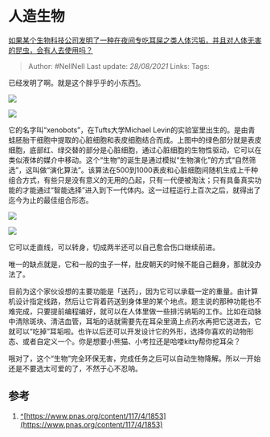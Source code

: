 # 人造生物
[如果某个生物科技公司发明了一种在夜间专吃耳屎之类人体污垢，并且对人体无害的昆虫，会有人去使用吗？](https://www.zhihu.com/question/400070618/answer/1270354855)

> Author: #NellNell
Last update: *28/08/2021*
Links:
Tags:

已经发明了啊。就是这个胖乎乎的小东西[1](#ref_1)。

![](https://pic1.zhimg.com/50/v2-0e1b09e5351fee0cdd3738487da11369_720w.jpg?source=c8b7c179)

![](https://pic1.zhimg.com/80/v2-0e1b09e5351fee0cdd3738487da11369_720w.jpg?source=c8b7c179)

它的名字叫“xenobots”，在Tufts大学Michael Levin的实验室里出生的。是由青蛙胚胎干细胞中提取的心脏细胞和表皮细胞结合而成。上图中的绿色部分就是表皮细胞，底部红、绿交替的部分是心脏细胞，通过心脏细胞的生物性驱动，它可以在类似液体的媒介中移动。这个“生物”的诞生是通过模拟“生物演化”的方式“自然筛选”，这叫做“演化算法”。该算法在500到1000表皮和心脏细胞间随机生成上千种组合方式，有些只是没有意义的无用的凸起，只有一代便被淘汰；只有具备真实功能的才能通过“智能选择”进入到下一代体内。这一过程运行上百次之后，就得出了迄今为止的最佳组合形态。

![](https://pic1.zhimg.com/50/v2-b12081d036b3e5311fbb0cf2333bc196_720w.gif?source=c8b7c179)

![](https://pic1.zhimg.com/50/v2-b12081d036b3e5311fbb0cf2333bc196_720w.jpg?source=c8b7c179)

它可以走直线，可以转身，切成两半还可以自己愈合伤口继续前进。

唯一的缺点就是，它和一般的虫子一样，肚皮朝天的时候不能自己翻身，那就没办法了。

目前为这个家伙设想的主要功能是「送药」，因为它可以承载一定的重量。由计算机设计指定线路，然后让它背着药送到身体里的某个地点。题主说的那种功能也不难完成，只要提前编程编好，就可以在人体里做一些排污纳垢的工作。比如在动脉中清除斑块、清洁血管，耳垢的话就需要先在耳朵里滴上点药水再把它送进去，它就可以“吃掉”耳垢啦。也许以后还可以开发设计它的外形，选择你喜欢的动物形态、或者自定义一个。你是想要小熊猫、小考拉还是哈喽kitty帮你挖耳朵？

哦对了，这个“生物”完全环保无害，完成任务之后可以自动生物降解。所以一开始还是不要选太可爱的了，不然于心不忍呐。

## 参考

1.  [^](#ref_1_0)[https://www.pnas.org/content/117/4/1853](https://www.pnas.org/content/117/4/1853)
